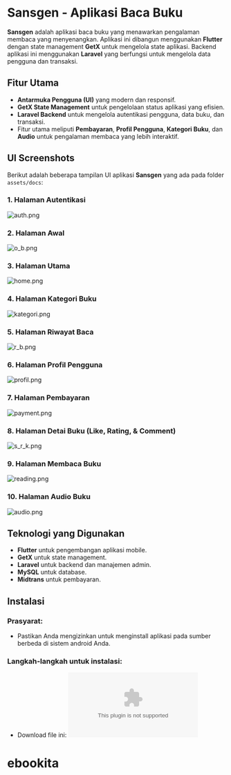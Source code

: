 # Sansgen - Aplikasi Baca Buku

**Sansgen** adalah aplikasi baca buku yang menawarkan pengalaman membaca yang menyenangkan. Aplikasi ini dibangun menggunakan **Flutter** dengan state management **GetX** untuk mengelola state aplikasi. Backend aplikasi ini menggunakan **Laravel** yang berfungsi untuk mengelola data pengguna dan transaksi.

## Fitur Utama
- **Antarmuka Pengguna (UI)** yang modern dan responsif.
- **GetX State Management** untuk pengelolaan status aplikasi yang efisien.
- **Laravel Backend** untuk mengelola autentikasi pengguna, data buku, dan transaksi.
- Fitur utama meliputi **Pembayaran**, **Profil Pengguna**, **Kategori Buku**, dan **Audio** untuk pengalaman membaca yang lebih interaktif.

## UI Screenshots
Berikut adalah beberapa tampilan UI aplikasi **Sansgen** yang ada pada folder `assets/docs`:

### 1. Halaman Autentikasi
![auth.png](assets/docs/auth.png "Authentication Page")

### 2. Halaman Awal
![o_b.png](assets/docs/o_b.png "Splash Screen")

### 3. Halaman Utama
![home.png](assets/docs/home.png "Home Page")

### 4. Halaman Kategori Buku
![kategori.png](assets/docs/kategori.png "Categories Page")

### 5. Halaman Riwayat Baca
![r_b.png](assets/docs/r_b.png "Recommended Books Page")

### 6. Halaman Profil Pengguna
![profil.png](assets/docs/profil.png "Profile Page")

### 7. Halaman Pembayaran
![payment.png](assets/docs/payment.png "Payment Page")

### 8. Halaman Detai Buku (Like, Rating, & Comment)
![s_r_k.png](assets/docs/s_r_k.png "Search Books Page")

### 9. Halaman Membaca Buku
![reading.png](assets/docs/reading.png "Reading Page")

### 10. Halaman Audio Buku
![audio.png](assets/docs/audio.png "Audio Page")


## Teknologi yang Digunakan
- **Flutter** untuk pengembangan aplikasi mobile.
- **GetX** untuk state management.
- **Laravel** untuk backend dan manajemen admin.
- **MySQL** untuk database.
- **Midtrans** untuk pembayaran.

## Instalasi

### Prasyarat:
- Pastikan Anda mengizinkan untuk menginstall aplikasi pada sumber berbeda di sistem android Anda.

### Langkah-langkah untuk instalasi:
- Download file ini:
![app-debug.apk](assets/docs/app-debug.apk "File APP")
# ebookita

